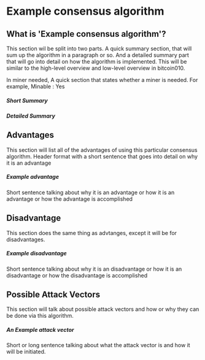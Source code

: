 # Example consensus algorithm

## What is 'Example consensus algorithm'?

This section wil be split into two parts. A quick summary section, that will sum up the algorithm in a paragraph or so. And a detailed summary part that will go into detail on how the algorithm is implemented. This will be similar to the high-level overview and low-level overview in bitcoin010.

 In miner needed, A quick section that states whether a miner is needed. For example, Minable : Yes

##### Short Summary

##### Detailed Summary

## Advantages

This section will list all of the advantages of using this particular consensus algorithm. Header format with a short sentence that goes into detail on why it is an advantage

##### Example advantage

Short sentence talking about why it is an advantage or how it is an advantage or how the advantage is accomplished

## Disadvantage

This section does the same thing as advtanges, except it will be for disadvantages.

##### Example disadvantage

Short sentence talking about why it is an disadvantage or how it is an disadvantage or how the disadvantage is accomplished

## Possible Attack Vectors

This section will talk about possible attack vectors and how or why they can be done via this algorithm.

##### An Example attack vector

Short or long sentence talking about what the attack vector is and how it will be initiated.

